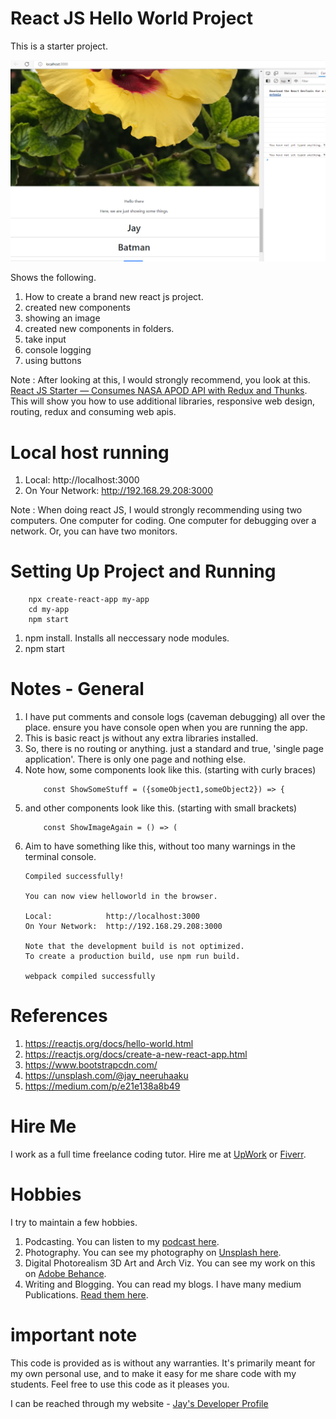 # React JS Hello World Project

This is a starter project. 

![image info](RandomStuffGeneratorReactApp.png)

Shows the following.

1. How to create a brand new react js project.
1. created new components
1. showing an image
1. created new components in folders. 
1. take input
1. console logging
1. using buttons

Note : After looking at this, I would strongly recommend, you look at this. [React JS Starter — Consumes NASA APOD API with Redux and Thunks](https://medium.com/p/e21e138a8b49). This will show you how to use additional libraries, responsive web design, routing, redux and consuming web apis.

# Local host running 

1. Local:            http://localhost:3000
1. On Your Network:  http://192.168.29.208:3000

Note : When doing react JS, I would strongly recommending using two computers. One computer for coding. One computer for debugging over a network. Or, you can have two monitors.

# Setting Up Project and Running

```
    npx create-react-app my-app
    cd my-app
    npm start

```

1. npm install. Installs all neccessary node modules. 
1. npm start

# Notes - General

1. I have put comments and console logs (caveman debugging) all over the place. ensure you have console open when you are running the app. 
1. This is basic react js without any extra libraries installed.
1. So, there is no routing or anything. just a standard and true, 'single page application'. There is only one page and nothing else.
1. Note how, some components look like this. (starting with curly braces)
    ```
        const ShowSomeStuff = ({someObject1,someObject2}) => {
    ```
1. and other components look like this. (starting with small brackets)
    ```
        const ShowImageAgain = () => (
    ```
1. Aim to have something like this, without too many warnings in the terminal console.
    ```
    Compiled successfully!

    You can now view helloworld in the browser.

    Local:            http://localhost:3000
    On Your Network:  http://192.168.29.208:3000

    Note that the development build is not optimized.
    To create a production build, use npm run build.

    webpack compiled successfully    
    ```

# References

1. https://reactjs.org/docs/hello-world.html
1. https://reactjs.org/docs/create-a-new-react-app.html
1. https://www.bootstrapcdn.com/
1. https://unsplash.com/@jay_neeruhaaku
1. https://medium.com/p/e21e138a8b49

# Hire Me

I work as a full time freelance coding tutor. Hire me at [UpWork](https://www.upwork.com/fl/vijayasimhabr) or [Fiverr](https://www.fiverr.com/jay_codeguy). 

# Hobbies

I try to maintain a few hobbies.

1. Podcasting. You can listen to my [podcast here](https://stories.thechalakas.com/listen-to-podcast/).
1. Photography. You can see my photography on [Unsplash here](https://unsplash.com/@jay_neeruhaaku).
1. Digital Photorealism 3D Art and Arch Viz. You can see my work on this on [Adobe Behance](https://www.behance.net/vijayasimhabr).
1. Writing and Blogging. You can read my blogs. I have many medium Publications. [Read them here](https://medium.com/@vijayasimhabr).

# important note 

This code is provided as is without any warranties. It's primarily meant for my own personal use, and to make it easy for me share code with my students. Feel free to use this code as it pleases you.

I can be reached through my website - [Jay's Developer Profile](https://jay-study-nildana.github.io/developerprofile)